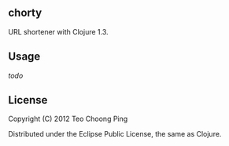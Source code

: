 chorty
----------------------------

URL shortener with Clojure 1.3.

Usage
----------------------------

*todo*


License
----------------------------

Copyright (C) 2012 Teo Choong Ping

Distributed under the Eclipse Public License, the same as Clojure.
